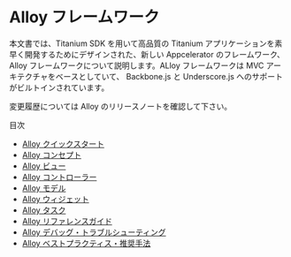 Alloy フレームワーク
====================

本文書では、Titanium SDK を用いて高品質の Titanium アプリケーションを素早く開発するためにデザインされた、新しい Appcelerator のフレームワーク、Alloy フレームワークについて説明します。ALloy フレームワークは MVC アーキテクチャをベースとしていて、 Backbone.js と Underscore.js へのサポートがビルトインされています。

変更履歴については Alloy のリリースノートを確認して下さい。

目次

* [Alloy クイックスタート](Alloy_Quick_Start.md)
* [Alloy コンセプト](Alloy_Concepts.md)
* [Alloy ビュー](Alloy_Views.md)
* [Alloy コントローラー](Alloy_Controllers.md)
* [Alloy モデル](Alloy_Models.md)
* [Alloy ウィジェット](Alloy_Widgets.md)
* [Alloy タスク](Alloy_Tasks.md)
* [Alloy リファレンスガイド](Alloy_Reference_Guides.md)
* [Alloy デバッグ・トラブルシューティング](Alloy_Debugging_and_Troubleshooting.md)
* [Alloy ベストプラクティス・推奨手法](Alloy_Best_Practices_and_Recommendations.md)
